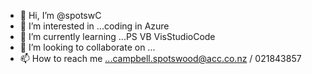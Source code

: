 - 👋 Hi, I’m @spotswC
- 👀 I’m interested in ...coding in Azure 
- 🌱 I’m currently learning ...PS VB VisStudioCode
- 💞️ I’m looking to collaborate on ...
- 📫 How to reach me ...campbell.spotswood@acc.co.nz / 021843857

<!---
spotswC/spotswC is a ✨ special ✨ repository because its `README.md` (this file) appears on your GitHub profile.
You can click the Preview link to take a look at your changes.
--->
